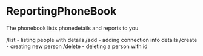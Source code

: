 # ReportingPhoneBook
The phonebook lists phonedetails and reports to you

/list - listing people with details
/add - adding connection info details 
/create - creating new person
/delete - deleting a person with id


